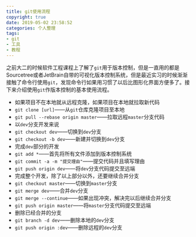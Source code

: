 ```yaml
---
title: git使用流程
copyright: true
date: 2019-05-02 23:58:52
categories: 个人整理
tags: 
- git
- 工具
- 教程
---
```

之前大二的时候软件工程课程上了解了`git`用于版本控制，但是一直用的都是Sourcetree或者JetBrain自带的可视化版本控制系统，但是最近实习的时候渐渐接触了命令行使用`git`，发现命令行如果用习惯了以后比图形化界面方便多了。接下来介绍使用`git`作版本控制的基本使用流程。
<!-- more -->
- 如果项目不在本地就从远程克隆，如果项目在本地就拉取新代码
 - `git clone [url]`——从`git`仓库克隆项目至本地
 - `git pull --rebase origin master`——拉取远程`master`分支代码
- 以`dev`分支开发来说
 - `git checkout dev`——切换到`dev`分支
 - `git checkout -b dev`——新建并切换到`dev`分支
- 完成`dev`部分的开发
 - `git add *`——首先将所有文件添加到版本控制系统
 - `git commit -a -m "提交理由"`——提交代码并且填写理由
 - `git push origin dev`——将`dev`分支代码提交至远端
- 完成整个开发，除了以上部分以外，还要继续合并分支
 - `git checkout master`——切换到`master`分支
 - `git merge dev`——合并`dev`分支
 - `git merge --continue`——如果出现冲突，解决完以后继续合并分支
 - `git push origin master`——将`master`分支代码提交至远端
- 删除已经合并的分支
 - `git branch -d dev`——删除本地的`dev`分支
 - `git push origin :dev`——删除远程的`dev`分支